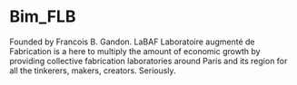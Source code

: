 # Bim_FLB
Founded by Francois B. Gandon.
LaBAF Laboratoire augmenté de Fabrication is a here to multiply the amount of economic growth by providing collective fabrication laboratories around Paris and its region for all the tinkerers, makers, creators. Seriously.
